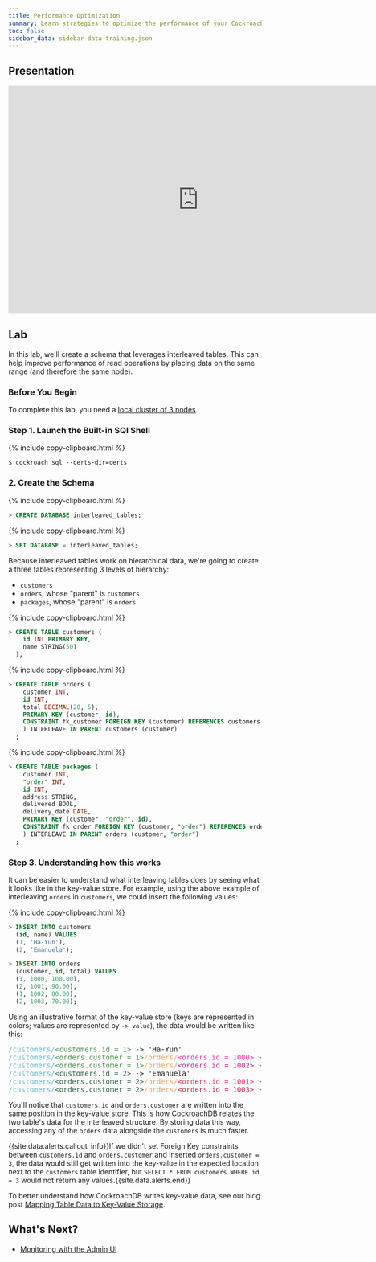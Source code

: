 ```yaml
---
title: Performance Optimization
summary: Learn strategies to optimize the performance of your CockroachDB cluster.
toc: false
sidebar_data: sidebar-data-training.json
---
```


<div id="toc"></div>

## Presentation

<iframe src="https://docs.google.com/presentation/d/e/2PACX-1vQdeLOMmZDfPaPc-rVmAQpJwcfRd3bJTLr356bBZnTfBMBYhxAoiiAFlN7bjMOZ2kh0eNAJQdWRw1vm/embed?start=false&loop=false" frameborder="0" width="756" height="454" allowfullscreen="true" mozallowfullscreen="true" webkitallowfullscreen="true"></iframe>

## Lab

In this lab, we'll create a schema that leverages interleaved tables. This can help improve performance of read operations by placing data on the same range (and therefore the same node).

### Before You Begin

To complete this lab, you need a [local cluster of 3 nodes](3-node-local-secure-cluster.html).

### Step 1. Launch the Built-in SQl Shell

{% include copy-clipboard.html %}
~~~ shell
$ cockroach sql --certs-dir=certs
~~~

### 2. Create the Schema

{% include copy-clipboard.html %}
~~~ sql
> CREATE DATABASE interleaved_tables;
~~~

{% include copy-clipboard.html %}
~~~ sql
> SET DATABASE = interleaved_tables;
~~~

Because interleaved tables work on hierarchical data, we're going to create a three tables representing 3 levels of hierarchy:

- `customers`
- `orders`, whose "parent" is `customers`
- `packages`, whose "parent" is `orders`

{% include copy-clipboard.html %}
~~~ sql
> CREATE TABLE customers (
    id INT PRIMARY KEY,
    name STRING(50)
  );
~~~

{% include copy-clipboard.html %}
~~~ sql
> CREATE TABLE orders (
    customer INT,
    id INT,
    total DECIMAL(20, 5),
    PRIMARY KEY (customer, id),
    CONSTRAINT fk_customer FOREIGN KEY (customer) REFERENCES customers
    ) INTERLEAVE IN PARENT customers (customer)
  ;
~~~

{% include copy-clipboard.html %}
~~~ sql
> CREATE TABLE packages (
    customer INT,
    "order" INT,
    id INT,
    address STRING,
    delivered BOOL,
    delivery_date DATE,
    PRIMARY KEY (customer, "order", id),
    CONSTRAINT fk_order FOREIGN KEY (customer, "order") REFERENCES orders
    ) INTERLEAVE IN PARENT orders (customer, "order")
  ;
~~~

### Step 3. Understanding how this works

It can be easier to understand what interleaving tables does by seeing what it looks like in the key-value store. For example, using the above example of interleaving `orders` in `customers`, we could insert the following values:

{% include copy-clipboard.html %}
~~~ sql
> INSERT INTO customers
  (id, name) VALUES
  (1, 'Ha-Yun'),
  (2, 'Emanuela');

> INSERT INTO orders
  (customer, id, total) VALUES
  (1, 1000, 100.00),
  (2, 1001, 90.00),
  (1, 1002, 80.00),
  (2, 1003, 70.00);
~~~

Using an illustrative format of the key-value store (keys are represented in colors; values are represented by `-> value`), the data would be written like this:

<pre class="highlight">
<span style="color:#62B6CB">/customers/</span><span style="color:#47924a">&lt;customers.id = 1&gt;</span> -> 'Ha-Yun'
<span style="color:#62B6CB">/customers/</span><span style="color:#47924a">&lt;orders.customer = 1&gt;</span><span style="color:#FC9E4F">/orders/</span><span style="color:#ef2da8">&lt;orders.id = 1000&gt;</span> -> 100.00
<span style="color:#62B6CB">/customers/</span><span style="color:#47924a">&lt;orders.customer = 1&gt;</span><span style="color:#FC9E4F">/orders/</span><span style="color:#c4258a">&lt;orders.id = 1002&gt;</span> -> 80.00
<span style="color:#62B6CB">/customers/</span><span style="color:#2f6246">&lt;customers.id = 2&gt;</span> -> 'Emanuela'
<span style="color:#62B6CB">/customers/</span><span style="color:#2f6246">&lt;orders.customer = 2&gt;</span><span style="color:#FC9E4F">/orders/</span><span style="color:#EF2D56">&lt;orders.id = 1001&gt;</span> -> 90.00
<span style="color:#62B6CB">/customers/</span><span style="color:#2f6246">&lt;orders.customer = 2&gt;</span><span style="color:#FC9E4F">/orders/</span><span style="color:#c42547">&lt;orders.id = 1003&gt;</span> -> 70.00
</pre>

You'll notice that `customers.id` and `orders.customer` are written into the same position in the key-value store. This is how CockroachDB relates the two table's data for the interleaved structure. By storing data this way, accessing any of the `orders` data alongside the `customers` is much faster.

{{site.data.alerts.callout_info}}If we didn't set Foreign Key constraints between <code>customers.id</code> and <code>orders.customer</code> and inserted <code>orders.customer = 3</code>, the data would still get written into the key-value in the expected location next to the <code>customers</code> table identifier, but <code>SELECT * FROM customers WHERE id = 3</code> would not return any values.{{site.data.alerts.end}}

To better understand how CockroachDB writes key-value data, see our blog post [Mapping Table Data to Key-Value Storage](https://www.cockroachlabs.com/blog/sql-in-cockroachdb-mapping-table-data-to-key-value-storage/).

## What's Next?

- [Monitoring with the Admin UI](admin-ui.html)
